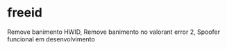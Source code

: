 # freeid
Remove banimento HWID, Remove banimento no valorant error 2, Spoofer funcional em desenvolvimento
